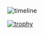 ![timeline](https://github.com/hollyyfc/hollyyfc/assets/72481103/46669f18-2346-42e6-81b0-15cd02e583ea)

[![trophy](https://github-profile-trophy.vercel.app/?username=hollyyfc&&theme=discord&title=-Issues,-PullRequest,-Reviews&column=-1&no-bg=true&margin-w=20)](https://github.com/ryo-ma/github-profile-trophy)
